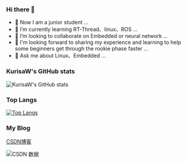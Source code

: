 

### Hi there 👋

- 🔭 Now I am a junior student ...
- 🌱 I’m currently learning RT-Thread、linux、ROS ...
- 👯 I’m looking to collaborate on Embedded or neural network ...
- 🤔 I'm looking forward to sharing my experience and learning to help some beginners get through the rookie phase faster ...
- 💬 Ask me about Linux、Embedded ...

### KurisaW's GitHub stats
![KurisaW's GitHub stats](https://github-readme-stats.vercel.app/api?username=KurisaW&show_icons=true&theme=default)

### Top Langs
[![Top Langs](https://github-readme-stats.vercel.app/api/top-langs/?username=KurisaW&layout=compact)](https://github.com/KurisaW/github-readme-stats)

### My Blog
[CSDN博客](https://blog.csdn.net/qq_56914146?spm=1000.2115.3001.5343)

![CSDN 数据](https://stats.justsong.cn/api/csdn?id=qq_56914146)


